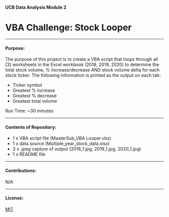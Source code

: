 
**UCB Data Analysis Module 2**
# VBA Challenge: Stock Looper

---------------
#### Purpose:
The purpose of this project is to create a VBA script that loops through all [3] worksheets in the Excel workbook (2018, 2019, 2020) to determine the total stock volume, % increase/decrease AND stock volume delta for each stock ticker. The following information is printed as the output on each tab:

- Ticker symbol
- Greatest % increase
- Greatest % decrease
- Greatest total volume

Run Time: ~30 minutes

--------------
#### Contents of Repository:
- 1 x VBA script file (MasterSub_VBA Looper.vbs)
- 1 x data source (Multiple_year_stock_data.xlsx)
- 3 x .jpeg capture of output (2018_1.jpg, 2019_1.jpg, 2020_1.jpg)
- 1 x README file

-------------------
#### Contributions:  
N/A

------------------
#### License:
[MIT](https://choosealicense.com/licenses/mit/)
